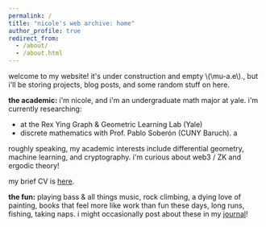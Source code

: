 ```yaml
---
permalink: /
title: "nicole's web archive: home"
author_profile: true
redirect_from: 
  - /about/
  - /about.html
---
```


welcome to my website! it's under construction and empty \\(\mu-a.e\\)., but i'll be storing projects, blog posts, and some random stuff on here.

**the academic:** i'm nicole, and i'm an undergraduate math major at yale. i'm currently researching:
* at the Rex Ying Graph & Geometric Learning Lab (Yale)
* discrete mathematics with Prof. Pablo Soberón (CUNY Baruch). a

roughly speaking, my academic interests include differential geometry, machine learning, and cryptography. i'm curious about web3 / ZK and ergodic theory!

my brief CV is [here](cv/ "cv").

**the fun:** playing bass & all things music, rock climbing, a dying love of painting, books that feel more like work than fun these days, long runs, fishing, taking naps. i might occasionally post about these in my [journal](journal/ "journal")!